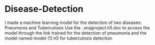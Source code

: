 # Disease-Detection
I made a machine learning model for the detection of two diseases: Pneumonia and Tuberculosis
Use the ..erajproject.h5.doc to access the model through the link trained for the detection of pneumonia and the model named model (1).h5 for tuberculosis detection
